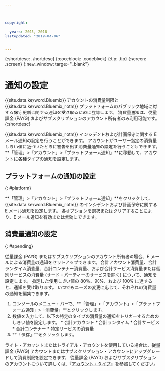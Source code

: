```yaml
---



copyright:

  years: 2015, 2018
lastupdated: "2018-04-06"


---
```


{:shortdesc: .shortdesc}
{:codeblock: .codeblock}
{:tip: .tip}
{:screen: .screen}
{:new_window: target="_blank"}

# 通知の設定
{{site.data.keyword.Bluemix}} アカウントの消費量制限と {{site.data.keyword.Bluemix_notm}} プラットフォームのパブリック地域に対する保守更新に関する通知を受け取るために登録します。 消費量通知は、従量課金 (PAYG) およびサブスクリプションのアカウント所有者のみ利用可能です。
{:shortdesc}

{{site.data.keyword.Bluemix_notm}} インシデントおよび計画保守に関する E メール通知の設定を行うことができます。 アカウントがユーザー指定の消費量しきい値に近づいたときに警告を出す消費量通知の設定を行うこともできます。 **「管理」>「アカウント」>「プラットフォーム通知」**に移動して、アカウントに各種タイプの通知を設定します。

## プラットフォームの通知の設定
{: #platform}

**「管理」>「アカウント」>「プラットフォーム通知」**をクリックして、{{site.data.keyword.Bluemix_notm}} のインシデントおよび計画保守に関する E メール通知を設定します。 各オプションを選択またはクリアすることにより、E メール通知を有効または無効にできます。

## 消費量通知の設定
{: #spending}

従量課金 (PAYG) またはサブスクリプションのアカウント所有者の場合、E メールによる消費量の通知をセットアップできます。 合計アカウント消費量、合計ランタイム消費量、合計コンテナー消費量、および合計サービス消費量または個別サービスの消費量 (サード・パーティーのサービスを除く) について、通知を設定します。 指定した使用しきい値の 80%、90%、および 100% に達すると、通知を受け取ります。 いつでもニーズの変更に応じて、それぞれの消費量の通知を編集できます。

  1. コンソールのメニュー・バーで、**「管理」>「アカウント」>「プラットフォーム通知」>「消費量」**とクリックします。
  2. 数値を入力して、以下の特定のタイプの消費量の通知をトリガーするためのしきい値を設定します。
    * 合計アカウント
    * 合計ランタイム
    * 合計サービス
    * 合計コンテナー
    * 特定サービスの消費量
  3. **「保存」**をクリックします。
  
ライト・アカウントまたはトライアル・アカウントを使用している場合は、従量課金 (PAYG) アカウントまたはサブスクリプション・アカウントにアップグレードして消費制限を設定できます。 従量課金 (PAYG) およびサブスクリプションのアカウントについて詳しくは、『[アカウント・タイプ](/docs/account/index.html#accounts)』を参照してください。
